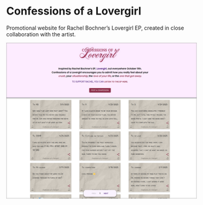 # Confessions of a Lovergirl
Promotional website for Rachel Bochner’s Lovergirl EP, created in close collaboration with the artist.

<img src="./screenshot.png" />